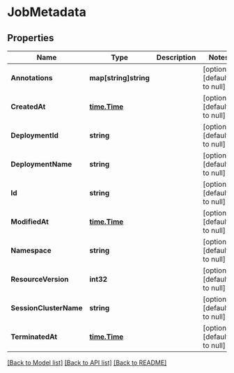 # JobMetadata

## Properties
Name | Type | Description | Notes
------------ | ------------- | ------------- | -------------
**Annotations** | **map[string]string** |  | [optional] [default to null]
**CreatedAt** | [**time.Time**](time.Time.md) |  | [optional] [default to null]
**DeploymentId** | **string** |  | [optional] [default to null]
**DeploymentName** | **string** |  | [optional] [default to null]
**Id** | **string** |  | [optional] [default to null]
**ModifiedAt** | [**time.Time**](time.Time.md) |  | [optional] [default to null]
**Namespace** | **string** |  | [optional] [default to null]
**ResourceVersion** | **int32** |  | [optional] [default to null]
**SessionClusterName** | **string** |  | [optional] [default to null]
**TerminatedAt** | [**time.Time**](time.Time.md) |  | [optional] [default to null]

[[Back to Model list]](../README.md#documentation-for-models) [[Back to API list]](../README.md#documentation-for-api-endpoints) [[Back to README]](../README.md)


